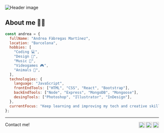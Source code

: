![Header image](https://i.imgur.com/LfFIDZG.png)

## About me 🤘🏻

```javascript
const andrea = {
  fullName: "Andrea Fàbregas Martínez",
  location: "Barcelona",
  hobbies: [
    "Coding 💻",
    "Design 🎨",
    "Music 🎸",
    "Videogames 🎮",
    "Animals 🐶",
  ],
  technologies: {
    language: "JavaScript",
    frontEndTools: ["HTML", "CSS", "React", "Bootstrap"],
    backEndTools: ["Node", "Express", "MongoDB", "Mongoose"],
    desingTools: ["Photoshop", "Illustrator", "InDesign"],
  },
  currentFocus: "Keep learning and improving my tech and creative skills.",
};
```

---

Contact me!
<a href="https://www.facebook.com/afabregasm">
<img align="right" alt="Andrea's Behance" width="20px" src="https://simpleicons.now.sh/facebook/495f7e" />
</a>
<a href="https://www.behance.net/afabregasm">
<img align="right" alt="Andrea's Behance" width="20px" src="https://simpleicons.now.sh/behance/495f7e" />
</a>
<a href="https://linkedin.com/in/afabregasm">
<img align="right" alt="Andrea's LinkedIn" width="20px" src="https://simpleicons.now.sh/linkedin/495f7e" />
</a>
